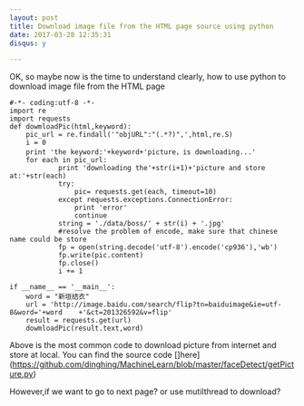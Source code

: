 ```yaml
---
layout: post  
title: Download image file from the HTML page source using python
date: 2017-03-28 12:35:31  
disqus: y

---
```

OK, so maybe now is the time to understand clearly, how to use python to download image file from the HTML page

	#-*- coding:utf-8 -*-
	import re
	import requests
	def dowmloadPic(html,keyword):
    	pic_url = re.findall('"objURL":"(.*?)",',html,re.S)
    	i = 0
    	print 'the keyword:'+keyword+'picture，is downloading...'
    	for each in pic_url:
        		print 'downloading the'+str(i+1)+'picture and store at:'+str(each)
        		try:
            		pic= requests.get(each, timeout=10)
        		except requests.exceptions.ConnectionError:
            		print 'error'
            		continue
        		string = './data/boss/' + str(i) + '.jpg'
        		#resolve the problem of encode, make sure that chinese name could be store
        		fp = open(string.decode('utf-8').encode('cp936'),'wb')
        		fp.write(pic.content)
        		fp.close()
        		i += 1
		
	if __name__ == '__main__':
    	word = "新垣结衣"
    	url = 'http://image.baidu.com/search/flip?tn=baiduimage&ie=utf-8&word='+word	+'&ct=201326592&v=flip'
    	result = requests.get(url)
    	dowmloadPic(result.text,word)
    		
   Above is the most common  code to download picture from internet and store at local.
   You can find the source code []here](https://github.com/dinghing/MachineLearn/blob/master/faceDetect/getPicture.py)
   
   However,if we want to go to next page? or use mutilthread to download?